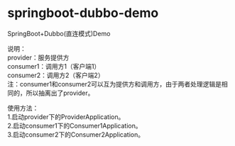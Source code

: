 # springboot-dubbo-demo
SpringBoot+Dubbo(直连模式)Demo

说明：     
provider：服务提供方  
consumer1：调用方1（客户端1）    
consumer2：调用方2（客户端2）    
注：consumer1和consumer2可以互为提供方和调用方，由于两者处理逻辑是相同的，所以抽离出了provider。

使用方法：   
1.启动provider下的ProviderApplication。  
2.启动consumer1下的Consumer1Application。    
3.启动consumer2下的Consumer2Application。    
